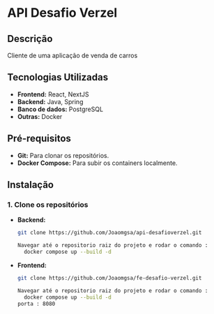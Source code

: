 # API Desafio Verzel

## Descrição
Cliente de uma aplicação de venda de carros

## Tecnologias Utilizadas
* **Frontend:** React, NextJS
* **Backend:** Java, Spring 
* **Banco de dados:** PostgreSQL
* **Outras:** Docker

## Pré-requisitos
* **Git:** Para clonar os repositórios.
* **Docker Compose:** Para subir os containers localmente.


## Instalação

### 1. Clone os repositórios
* **Backend:**
  ```bash
  git clone https://github.com/Joaomgsa/api-desafioverzel.git

  Navegar até o repositorio raiz do projeto e rodar o comando :
    docker compose up --build -d 

* **Frontend:**
  ```bash
  git clone https://github.com/Joaomgsa/fe-desafio-verzel.git

  Navegar até o repositorio raiz do projeto e rodar o comando :
    docker compose up --build -d
  porta : 8080 